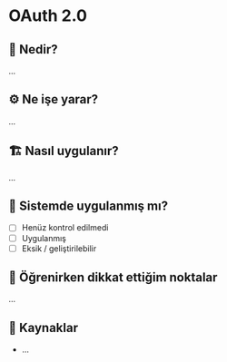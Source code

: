 # OAuth 2.0

## 🔎 Nedir?
...

## ⚙️ Ne işe yarar?
...

## 🏗️ Nasıl uygulanır?
...

## 🧪 Sistemde uygulanmış mı?
- [ ] Henüz kontrol edilmedi
- [ ] Uygulanmış
- [ ] Eksik / geliştirilebilir

## 🧠 Öğrenirken dikkat ettiğim noktalar
...

## 📌 Kaynaklar
- ...
